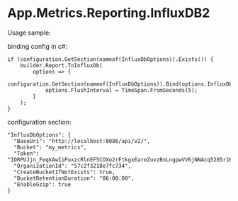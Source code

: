 # App.Metrics.Reporting.InfluxDB2

Usage sample:

binding config in c#:
```
if (configuration.GetSection(nameof(InfluxDbOptions)).Exists()) {
    builder.Report.ToInfluxDb(
        options => {
            configuration.GetSection(nameof(InfluxDbOptions)).Bind(options.InfluxDb);
            options.FlushInterval = TimeSpan.FromSeconds(5);
        }
    );
}
```

configuration section:
```
"InfluxDbOptions": {
  "BaseUri": "http://localhost:8086/api/v2/",
  "Bucket": "my_metrics",
  "Token": "IORPUJjn_FeqkAwIiPuxzcRlnEF5COXo2rFtkgxEareZuvzBnLngpwVV6jNNAcq5285r1PUNqO7xh4s1hqlcAA==",
  "OrganizationId": "57c2f3218e7fc734",
  "CreateBucketIfNotExists": true,
  "BucketRetentionDuration": "06:00:00",
  "EnableGzip": true
}
```
